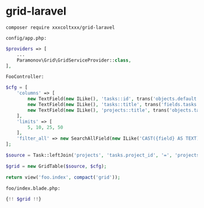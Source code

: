# grid-laravel

`composer require xxxcoltxxx/grid-laravel`

`config/app.php:`
```php
$providers => [
    ...
    Paramonov\Grid\GridServiceProvider::class,
],
```

`FooController:`
```php
$cfg = [
    'columns' => [
        new TextField(new ILike(), 'tasks::id', trans('objects.default.id')),
        new TextField(new ILike(), 'tasks::title', trans('fields.tasks.title'),
        new TextField(new ILike(), 'projects::title', trans('objects.tasks.title')),
    ],
    'limits' => [
        5, 10, 25, 50
    ],
    'filter_all' => new SearchAllField(new ILike('CAST({field} AS TEXT)'), trans('form.search-all-fields'))
];

$source = Task::leftJoin('projects', 'tasks.project_id', '=', 'projects.id');

$grid = new GridTable($source, $cfg);

return view('foo.index', compact('grid'));
```
`foo/index.blade.php:`
```php
{!! $grid !!}
```
